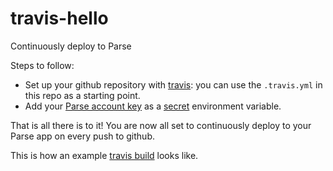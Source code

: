 # travis-hello
Continuously deploy to Parse

Steps to follow:
- Set up your github repository with [travis](http://docs.travis-ci.com/user/getting-started/): you can use the `.travis.yml` in this repo as a starting point.
- Add your [Parse account key](https://parse.com/docs/js/guide#command-line-account-keys) as a [secret](http://docs.travis-ci.com/user/encryption-keys/) environment variable.

That is all there is to it!
You are now all set to continuously deploy to your Parse app on every push to github.

This is how an example [travis build](https://travis-ci.org/pavanka/travis-hello/builds/80049941) looks like.
